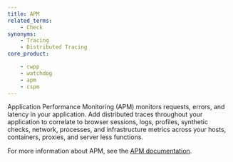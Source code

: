 ```yaml
---
title: APM
related_terms:
    - Check
synonyms:
    - Tracing
    - Distributed Tracing
core_product:

    - cwpp
    - watchdog
    - apm
    - cspm
---
```

Application Performance Monitoring (APM) monitors requests, errors, and latency in your application.  Add distributed traces throughout your application to correlate to browser sessions, logs, profiles, synthetic checks, network, processes, and infrastructure metrics across your hosts, containers, proxies, and server less functions.  

For more information about APM, see the <a href='/tracing'>APM documentation</a>.